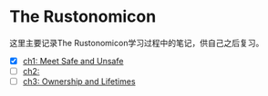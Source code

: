 # The Rustonomicon

这里主要记录The Rustonomicon学习过程中的笔记，供自己之后复习。

+ [x] [ch1: Meet Safe and Unsafe](./ch1.md)
+ [ ] [ch2:](./ch2.md)
+ [ ] [ch3: Ownership and Lifetimes](ch3.md)
